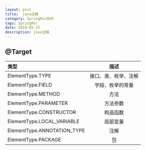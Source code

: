 ```yaml
---
layout: post
title:  java注解
category: SpringMvc系列
tags: SpringMvc
date: 2019-05-25
description: java注解
---
```


## @Target

| 类型 | 描述 |
|:-----| :---: |
| ElementType.TYPE | 接口、类、枚举、注解 |
| ElementType.FIELD | 字段、枚举的常量 |
| ElementType.METHOD | 方法 |
| ElementType.PARAMETER | 方法参数 |
| ElementType.CONSTRUCTOR | 构造函数 |
| ElementType.LOCAL_VARIABLE | 局部变量 |
| ElementType.ANNOTATION_TYPE | 注解 |
| ElementType.PACKAGE | 包 |


